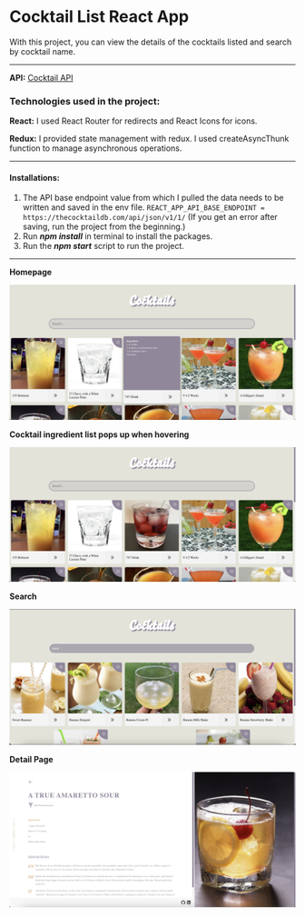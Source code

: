 # Cocktail List React App

With this project, you can view the details of the cocktails listed and search by cocktail name.

---

**API:** [Cocktail API](https://www.thecocktaildb.com/)

### Technologies used in the project:

**React:** I used React Router for redirects and React Icons for icons.

**Redux:** I provided state management with redux. I used createAsyncThunk function to manage asynchronous operations.

---

#### Installations:

1. The API base endpoint value from which I pulled the data needs to be written and saved in the env file.
`REACT_APP_API_BASE_ENDPOINT = https://thecocktaildb.com/api/json/v1/1/`
(If you get an error after saving, run the project from the beginning.)
2. Run **_npm install_** in terminal to install the packages.
3. Run the **_npm start_** script to run the project.

---

**Homepage**

![Homepage](public/homepage.png)

**Cocktail ingredient list pops up when hovering**

![Minidetail](public/minidetail.png)

**Search**

![Search](public/search.png)

**Detail Page**

![Detail](public/detail.png)